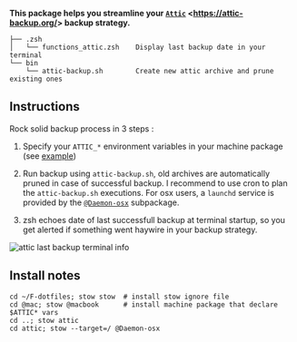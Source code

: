 **This package helps you streamline your [`Attic`](https://attic-backup.org/) <<https://attic-backup.org/>>  backup strategy.**

    ├── .zsh
    │   └── functions_attic.zsh    Display last backup date in your terminal
    └── bin
        └── attic-backup.sh        Create new attic archive and prune existing ones

## Instructions

Rock solid backup process in 3 steps :

1. Specify your `ATTIC_*` environment variables in your machine package (see [example](https://raw.githubusercontent.com/Kraymer/F-dotfiles/master/%40mac/%40macbook/.zsh/macbook-vars.sec.zsh.example))

1. Run backup using `attic-backup.sh`, old archives are automatically pruned in case of successful backup.
I recommend to use cron to plan the `attic-backup.sh` executions. For osx users, a `launchd` service is provided by 
the [`@Daemon-osx`](https://github.com/Kraymer/F-dotfiles/tree/master/attic/%40Daemon-osx) subpackage.

1. zsh echoes date of last successfull backup at terminal startup, so you get alerted if something went haywire in your backup strategy.

![attic last backup terminal info](https://raw.githubusercontent.com/Kraymer/bulkdata/master/F-dotfiles/attic_prompt.png)

## Install notes
    
    cd ~/F-dotfiles; stow stow  # install stow ignore file
    cd @mac; stow @macbook      # install machine package that declare $ATTIC* vars 
    cd ..; stow attic
    cd attic; stow --target=/ @Daemon-osx
